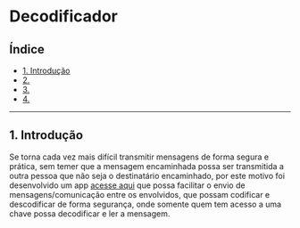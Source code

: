 # Decodificador

## Índice

* [1. Introdução](#1-introdução)
* [2. ](#2-)
* [3. ](#3-)
* [4. ](#4-)

***

## 1. Introdução

Se torna cada vez mais difícil transmitir mensagens de forma segura e prática, sem temer que a mensagem encaminhada possa ser transmitida a outra pessoa que não seja o destinatário encaminhado, por este motivo foi desenvolvido um app [acesse aqui](https://luciana-pereira.github.io/text-decoder/) que possa facilitar o envio de mensagens/comunicação entre os envolvidos, que possam codificar e descodificar de forma segurança, onde somente quem tem acesso a uma chave possa decodificar e ler a mensagem.
